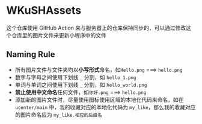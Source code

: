 # WKuSHAssets

这个仓库使用 GitHub Action 来与服务器上的仓库保持同步的，可以通过修改这个仓库里的图片文件来更新小程序中的文件

## Naming Rule

* 所有图片文件与文件夹均以**小写形式**命名，如`Hello.png` ===> `hello.png`
* 数字与字母之间使用下划线 `_` 分割，如 `hello_1.png`
* 单词与单词之间使用下划线 `_` 分割，如 `hello_world.png`
* **禁止使用中文命名**任何文件，如`你好.png` ===> `hello.png`
* 添加新的图片文件时，尽量使用图标使用区域的本地化代码来命名，如在 `ucenter/main` 中，我的收藏对应的本地化代码为 `my_like`，那么我的收藏对应的图片命名应为 `my_like.相应的后缀名`
